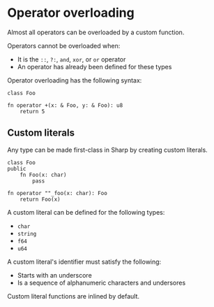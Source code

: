 # Operator overloading
Almost all operators can be overloaded by a custom function.

Operators cannot be overloaded when:
- It is the `::`, `?:`, `and`, `xor`, or `or` operator
- An operator has already been defined for these types

Operator overloading has the following syntax:
```
class Foo

fn operator +(x: & Foo, y: & Foo): u8
	return 5
```

## Custom literals
Any type can be made first-class in Sharp by creating custom literals.
```
class Foo
public
	fn Foo(x: char)
		pass

fn operator ""_foo(x: char): Foo
	return Foo(x)
```

A custom literal can be defined for the following types:
- `char`
- `string`
- `f64`
- `u64`

A custom literal's identifier must satisfy the following:
- Starts with an underscore
- Is a sequence of alphanumeric characters and undersores

Custom literal functions are inlined by default.
